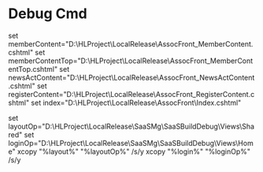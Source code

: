 # Debug Cmd

set  memberContent="D:\HLProject\LocalRelease\AssocFront_MemberContent.cshtml"
set  memberContentTop="D:\HLProject\LocalRelease\AssocFront\_MemberContentTop.cshtml"
set  newsActContent="D:\HLProject\LocalRelease\AssocFront\_NewsActContent.cshtml"
set  registerContent="D:\HLProject\LocalRelease\AssocFront\_RegisterContent.cshtml"
set index="D:\HLProject\LocalRelease\AssocFront\Index.cshtml"

set layoutOp="D:\HLProject\LocalRelease\SaaSMg\SaaSBuildDebug\Views\Shared\"
set loginOp="D:\HLProject\LocalRelease\SaaSMg\SaaSBuildDebug\Views\Home\"
xcopy "%layout%" "%layoutOp%" \/s\/y
xcopy "%login%" "%loginOp%" \/s\/y

